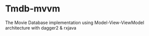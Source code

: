 # Tmdb-mvvm
The Movie Database implementation using Model-View-ViewModel architecture with dagger2 &amp; rxjava
